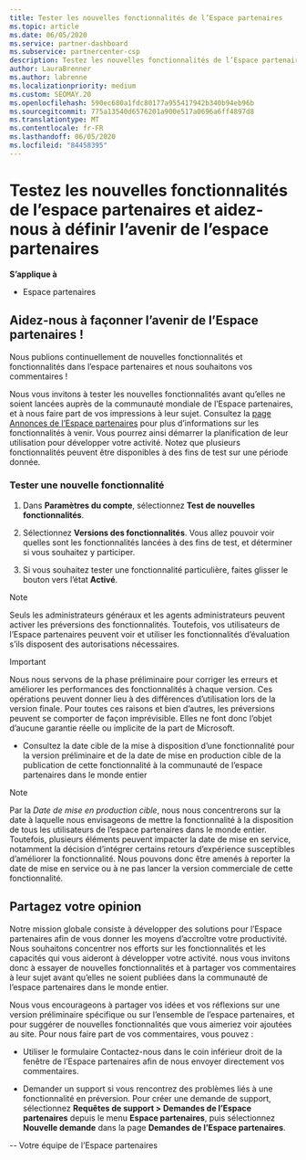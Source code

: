 ```yaml
---
title: Tester les nouvelles fonctionnalités de l’Espace partenaires
ms.topic: article
ms.date: 06/05/2020
ms.service: partner-dashboard
ms.subservice: partnercenter-csp
description: Testez les nouvelles fonctionnalités de l’Espace partenaires avant leur lancement et dites-nous ce que vous en pensez. Aidez-nous à façonner l’avenir de l’Espace partenaires !
author: LauraBrenner
ms.author: labrenne
ms.localizationpriority: medium
ms.custom: SEOMAY.20
ms.openlocfilehash: 590ec680a1fdc80177a955417942b340b94eb96b
ms.sourcegitcommit: 775a13540d6576201a900e517a0696a6ff4897d8
ms.translationtype: MT
ms.contentlocale: fr-FR
ms.lasthandoff: 06/05/2020
ms.locfileid: "84458395"
---
```

# <a name="test-drive-new-partner-center-features-and-help-shape-the-future-of-partner-center"></a>Testez les nouvelles fonctionnalités de l’espace partenaires et aidez-nous à définir l’avenir de l’espace partenaires

**S’applique à**

- Espace partenaires

## <a name="help-shape-the-future-of-partner-center"></a>Aidez-nous à façonner l’avenir de l’Espace partenaires !

Nous publions continuellement de nouvelles fonctionnalités et fonctionnalités dans l’espace partenaires et nous souhaitons vos commentaires ! 

Nous vous invitons à tester les nouvelles fonctionnalités avant qu’elles ne soient lancées auprès de la communauté mondiale de l’Espace partenaires, et à nous faire part de vos impressions à leur sujet. Consultez la [page Annonces de l’Espace partenaires](announcements/index.md) pour plus d’informations sur les fonctionnalités à venir. Vous pourrez ainsi démarrer la planification de leur utilisation pour développer votre activité. Notez que plusieurs fonctionnalités peuvent être disponibles à des fins de test sur une période donnée.

### <a name="test-drive-a-feature"></a>Tester une nouvelle fonctionnalité

1. Dans **Paramètres du compte**, sélectionnez **Test de nouvelles fonctionnalités**.

2. Sélectionnez **Versions des fonctionnalités**. Vous allez pouvoir voir quelles sont les fonctionnalités lancées à des fins de test, et déterminer si vous souhaitez y participer.

3. Si vous souhaitez tester une fonctionnalité particulière, faites glisser le bouton vers l’état **Activé**.

> [!NOTE]  
> Seuls les administrateurs généraux et les agents administrateurs peuvent activer les préversions des fonctionnalités. Toutefois, vos utilisateurs de l’Espace partenaires peuvent voir et utiliser les fonctionnalités d’évaluation s’ils disposent des autorisations nécessaires.

> [!IMPORTANT]  
> Nous nous servons de la phase préliminaire pour corriger les erreurs et améliorer les performances des fonctionnalités à chaque version. Ces opérations peuvent donner lieu à des différences d’utilisation lors de la version finale. Pour toutes ces raisons et bien d’autres, les préversions peuvent se comporter de façon imprévisible. Elles ne font donc l’objet d’aucune garantie réelle ou implicite de la part de Microsoft.

- Consultez la date cible de la mise à disposition d’une fonctionnalité pour la version préliminaire et de la date de mise en production cible de la publication de cette fonctionnalité à la communauté de l’espace partenaires dans le monde entier

> [!NOTE]  
> Par la *Date de mise en production cible*, nous nous concentrerons sur la date à laquelle nous envisageons de mettre la fonctionnalité à la disposition de tous les utilisateurs de l’espace partenaires dans le monde entier. Toutefois, plusieurs éléments peuvent impacter la date de mise en service, notamment la décision d’intégrer certains retours d’expérience susceptibles d’améliorer la fonctionnalité. Nous pouvons donc être amenés à reporter la date de mise en service ou à ne pas lancer la version commerciale de cette fonctionnalité.  
 
## <a name="tell-us-what-you-think"></a>Partagez votre opinion

Notre mission globale consiste à développer des solutions pour l’Espace partenaires afin de vous donner les moyens d’accroître votre productivité. Nous souhaitons concentrer nos efforts sur les fonctionnalités et les capacités qui vous aideront à développer votre activité. nous vous invitons donc à essayer de nouvelles fonctionnalités et à partager vos commentaires à leur sujet avant qu’elles ne soient publiées dans la communauté de l’espace partenaires dans le monde entier. 

Nous vous encourageons à partager vos idées et vos réflexions sur une version préliminaire spécifique ou sur l’ensemble de l’espace partenaires, et pour suggérer de nouvelles fonctionnalités que vous aimeriez voir ajoutées au site. Pour nous faire part de vos commentaires, vous pouvez :  

- Utiliser le formulaire Contactez-nous dans le coin inférieur droit de la fenêtre de l’Espace partenaires afin de nous envoyer directement vos commentaires. 

- Demander un support si vous rencontrez des problèmes liés à une fonctionnalité en préversion. Pour créer une demande de support, sélectionnez **Requêtes de support > Demandes de l’Espace partenaires** depuis le menu **Espace partenaires**, puis sélectionnez **Nouvelle demande** dans la page **Demandes de l’Espace partenaires**.


-- Votre équipe de l’Espace partenaires

